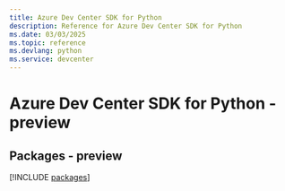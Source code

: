 ```yaml
---
title: Azure Dev Center SDK for Python
description: Reference for Azure Dev Center SDK for Python
ms.date: 03/03/2025
ms.topic: reference
ms.devlang: python
ms.service: devcenter
---
```

# Azure Dev Center SDK for Python - preview
## Packages - preview
[!INCLUDE [packages](dev-center-index.md)]